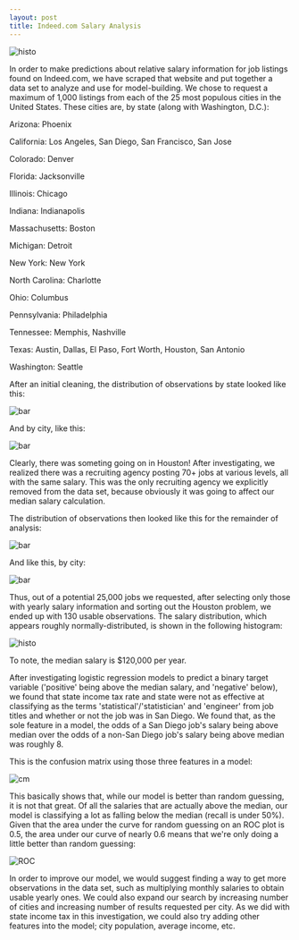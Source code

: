 ```yaml
---
layout: post
title: Indeed.com Salary Analysis
---
```

![histo](../images/salaryhisto.png)

In order to make predictions about relative salary information for job listings found on Indeed.com, we have scraped that website and put together a data set to analyze and use for model-building.  We chose to request a maximum of 1,000 listings from each of the 25 most populous cities in the United States.  These cities are, by state (along with Washington, D.C.):


Arizona: Phoenix

California: Los Angeles, San Diego, San Francisco, San Jose

Colorado: Denver

Florida: Jacksonville

Illinois: Chicago

Indiana: Indianapolis

Massachusetts: Boston

Michigan: Detroit

New York: New York

North Carolina: Charlotte

Ohio: Columbus

Pennsylvania: Philadelphia

Tennessee: Memphis, Nashville

Texas: Austin, Dallas, El Paso, Fort Worth, Houston, San Antonio

Washington: Seattle


After an initial cleaning, the distribution of observations by state looked like this:

![bar](../images/salarybarwtexas.png)


And by city, like this:

![bar](../images/salarybarwhouston.png)


Clearly, there was someting going on in Houston!  After investigating, we realized there was a recruiting agency posting 70+ jobs at various levels, all with the same salary.  This was the only recruiting agency we explicitly removed from the data set, because obviously it was going to affect our median salary calculation.

The distribution of observations then looked like this for the remainder of analysis:

![bar](../images/salarybarnotexas.png)


And like this, by city:

![bar](../images/salarybarnohouston.png)

Thus, out of a potential 25,000 jobs we requested, after selecting only those with yearly salary information and sorting out the Houston problem, we ended up with 130 usable observations.  The salary distribution, which appears roughly normally-distributed, is shown in the following histogram:

![histo](../images/salaryhisto.png)


To note, the median salary is $120,000 per year.

After investigating logistic regression models to predict a binary target variable ('positive' being above the median salary, and 'negative' below), we found that state income tax rate and state were not as effective at classifying as the terms 'statistical'/'statistician' and 'engineer' from job titles and whether or not the job was in San Diego.  We found that, as the sole feature in a model, the odds of a San Diego job's salary being above median over the odds of a non-San Diego job's salary being above median was roughly 8.

This is the confusion matrix using those three features in a model:

![cm](../images/salaryL2cm.png)

This basically shows that, while our model is better than random guessing, it is not that great.  Of all the salaries that are actually above the median, our model is classifying a lot as falling below the median (recall is under 50%).  Given that the area under the curve for random guessing on an ROC plot is 0.5, the area under our curve of nearly 0.6 means that we're only doing a little better than random guessing:

![ROC](../images/salaryL2ROC.png)

In order to improve our model, we would suggest finding a way to get more observations in the data set, such as multiplying monthly salaries to obtain usable yearly ones.  We could also expand our search by increasing number of cities and increasing number of results requested per city.  As we did with state income tax in this investigation, we could also try adding other features into the model; city population, average income, etc.
